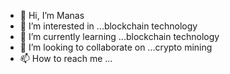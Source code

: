 - 👋 Hi, I’m Manas
- 👀 I’m interested in ...blockchain technology
- 🌱 I’m currently learning ...blockchain technology
- 💞️ I’m looking to collaborate on ...crypto mining
- 📫 How to reach me ...

<!---
manas8908/manas8908 is a ✨ special ✨ repository because its `README.md` (this file) appears on your GitHub profile.
You can click the Preview link to take a look at your changes.
--->
